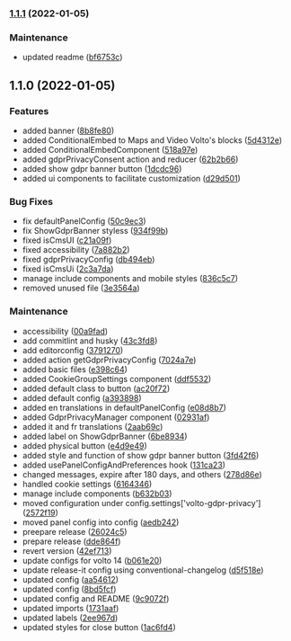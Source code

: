 ### [1.1.1](https://github.com/collective/volto-gdpr-privacy/compare/v1.1.0...v1.1.1) (2022-01-05)


### Maintenance

* updated readme ([bf6753c](https://github.com/collective/volto-gdpr-privacy/commit/bf6753c01e9bdd39ffa79681ddb7b4eeb31e99ab))

## 1.1.0 (2022-01-05)


### Features

* added banner ([8b8fe80](https://github.com/collective/volto-gdpr-privacy/commit/8b8fe8080b9e1f57cad755731160c947010988f4))
* added ConditionalEmbed to Maps and Video Volto's blocks ([5d4312e](https://github.com/collective/volto-gdpr-privacy/commit/5d4312e1a0c95adf8c94d5548f7f20a662a8b3a6))
* added ConditionalEmbedComponent ([518a97e](https://github.com/collective/volto-gdpr-privacy/commit/518a97e529e6bb23b926f64e0ca0ba227519b612))
* added gdprPrivacyConsent action and reducer ([62b2b66](https://github.com/collective/volto-gdpr-privacy/commit/62b2b660f797a1f14fba0ee269542027a66bdfba))
* added show gdpr banner button ([1dcdc96](https://github.com/collective/volto-gdpr-privacy/commit/1dcdc96a3d43c86985628cb5bdc9d4edd76c1fdd))
* added ui components to facilitate customization ([d29d501](https://github.com/collective/volto-gdpr-privacy/commit/d29d50169172c9c83641051b8cd32a957eba4398))


### Bug Fixes

* fix defaultPanelConfig ([50c9ec3](https://github.com/collective/volto-gdpr-privacy/commit/50c9ec30a5273c61fbedc6a1411d4e442beb0fc0))
* fix ShowGdprBanner styless ([934f99b](https://github.com/collective/volto-gdpr-privacy/commit/934f99b50d15763529d1c6566066e5802e0b01bb))
* fixed  isCmsUI ([c21a09f](https://github.com/collective/volto-gdpr-privacy/commit/c21a09f60da90d22ccedf23d71d1dd4a74996df1))
* fixed accessibility ([7a882b2](https://github.com/collective/volto-gdpr-privacy/commit/7a882b21bb0f370dc3fee3d815985ef2e3f7a22e))
* fixed gdprPrivacyConfig ([db494eb](https://github.com/collective/volto-gdpr-privacy/commit/db494eb5e6d42590127bf06816b590fccd97c28e))
* fixed isCmsUi ([2c3a7da](https://github.com/collective/volto-gdpr-privacy/commit/2c3a7da555d3b0d211a568a16141598270c09ae3))
* manage include components and mobile styles ([836c5c7](https://github.com/collective/volto-gdpr-privacy/commit/836c5c7c25bb30bc45deb0e9ac8df9f7e63c1908))
* removed unused file ([3e3564a](https://github.com/collective/volto-gdpr-privacy/commit/3e3564a504fc11030c9789bca7434fe3b85f6f5a))


### Maintenance

* accessibility ([00a9fad](https://github.com/collective/volto-gdpr-privacy/commit/00a9fadb0574adc094e37ec44107884bcde70acd))
* add commitlint and husky ([43c3fd8](https://github.com/collective/volto-gdpr-privacy/commit/43c3fd8576f9193fedacfeef0ca44bf4a26eb306))
* add editorconfig ([3791270](https://github.com/collective/volto-gdpr-privacy/commit/3791270be59868a81446f4fbb211170b017f6f91))
* added action getGdprPrivacyConfig ([7024a7e](https://github.com/collective/volto-gdpr-privacy/commit/7024a7eb3624c2e12acade9ba74d6828118d51f7))
* added basic files ([e398c64](https://github.com/collective/volto-gdpr-privacy/commit/e398c649e9b109c173ef57c7cbfcc263b1665017))
* added CookieGroupSettings component ([ddf5532](https://github.com/collective/volto-gdpr-privacy/commit/ddf5532345093afb301b3d9699f846198c0cc451))
* added default class to button ([ac20f72](https://github.com/collective/volto-gdpr-privacy/commit/ac20f72afa9f8c6385169740927d8b7979ecc6a8))
* added default config ([a393898](https://github.com/collective/volto-gdpr-privacy/commit/a39389814ff262dc84a3a9773bce3f405eafa43e))
* added en translations in defaultPanelConfig ([e08d8b7](https://github.com/collective/volto-gdpr-privacy/commit/e08d8b7756d9eedbdc7fd235f4da8d1168337a10))
* added GdprPrivacyManager component ([02931af](https://github.com/collective/volto-gdpr-privacy/commit/02931af94ff2261bec507cf3b007d97e267bfcb5))
* added it and fr translations ([2aab69c](https://github.com/collective/volto-gdpr-privacy/commit/2aab69cd33fa7504f701a69c71dba0f8ea40713b))
* added label on ShowGdprBanner ([6be8934](https://github.com/collective/volto-gdpr-privacy/commit/6be89341f3040abccbfcacd80dd558c50251f7b1))
* added physical button ([e4d9e49](https://github.com/collective/volto-gdpr-privacy/commit/e4d9e499c50aec1970adcfc6b3f710b316ce526d))
* added style and function of show gdpr banner button ([3fd42f6](https://github.com/collective/volto-gdpr-privacy/commit/3fd42f6dcef7d48ccc5837ebbaee3c4614ebd546))
* added usePanelConfigAndPreferences hook ([131ca23](https://github.com/collective/volto-gdpr-privacy/commit/131ca2333dd924e1e580e710f2a5b57d34442b0f))
* changed messages, expire after 180 days, and others ([278d86e](https://github.com/collective/volto-gdpr-privacy/commit/278d86e5d653683fcfe01baed46b577deacb4439))
* handled cookie settings ([6164346](https://github.com/collective/volto-gdpr-privacy/commit/61643462638306519c16c6269f024ae15c1f39ca))
* manage include components ([b632b03](https://github.com/collective/volto-gdpr-privacy/commit/b632b03b64170baedaf87dce36f60c31054da7dc))
* moved configuration under config.settings['volto-gdpr-privacy'] ([2572f19](https://github.com/collective/volto-gdpr-privacy/commit/2572f19def60cbcbe855cbb45b2dec73342eb50e))
* moved panel config into config ([aedb242](https://github.com/collective/volto-gdpr-privacy/commit/aedb242e418d2b16e3b38b0fb731f68fe5194945))
* preepare release ([26024c5](https://github.com/collective/volto-gdpr-privacy/commit/26024c57a11b43e5ad332af547c1871cd957aa9b))
* prepare release ([dde864f](https://github.com/collective/volto-gdpr-privacy/commit/dde864f6e626883484957c55b7572b37e9e1803d))
* revert version ([42ef713](https://github.com/collective/volto-gdpr-privacy/commit/42ef7131c2a965ae14458bec260364e3d04a81b5))
* update configs for volto 14 ([b061e20](https://github.com/collective/volto-gdpr-privacy/commit/b061e20180ddbe3a2528f4a38286741610e7a7e6))
* update release-it config using conventional-changelog ([d5f518e](https://github.com/collective/volto-gdpr-privacy/commit/d5f518e92932ab2b988e791319900e32c6a4cab0))
* updated config ([aa54612](https://github.com/collective/volto-gdpr-privacy/commit/aa5461291630652e8595e8315e01ea37c26555cc))
* updated config ([8bd5fcf](https://github.com/collective/volto-gdpr-privacy/commit/8bd5fcf04fdc3bc85874477ceb060eed9903f2df))
* updated config and README ([9c9072f](https://github.com/collective/volto-gdpr-privacy/commit/9c9072ff354dacac62c3206f65a3972789f4b340))
* updated imports ([1731aaf](https://github.com/collective/volto-gdpr-privacy/commit/1731aaf5b0b35c6ce04d415b1d5ac7e212dd115f))
* updated labels ([2ee967d](https://github.com/collective/volto-gdpr-privacy/commit/2ee967de0411faf5216bec4f7641785bddbc6c1e))
* updated styles for close button ([1ac6fd4](https://github.com/collective/volto-gdpr-privacy/commit/1ac6fd413fde6e7d641d293f4e58bd9f6a493925))

